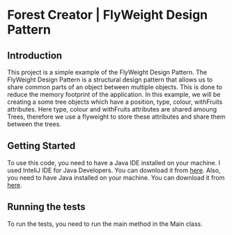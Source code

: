 # Forest Creator | FlyWeight Design Pattern

## Introduction

This project is a simple example of the FlyWeight Design Pattern. The FlyWeight Design Pattern is a structural design pattern that allows us to share common parts of an object between multiple objects. This is done to reduce the memory footprint of the application. In this example, we will be creating a some tree objects which have a position, type, colour, withFruits attributes.
Here type, colour and withFruits attributes are shared amoung Trees, therefore we use a flyweight to store these attributes and share them between the trees.

## Getting Started

To use this code, you need to have a Java IDE installed on your machine. I used InteliJ IDE for Java Developers. You can download it from [here](https://www.jetbrains.com/idea/download/#section=windows).
Also, you need to have Java installed on your machine. You can download it from [here](https://www.java.com/en/download/).

## Running the tests

To run the tests, you need to run the main method in the Main class.
